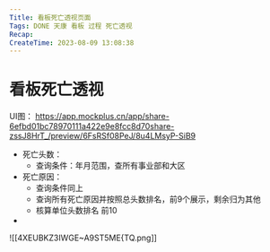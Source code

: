 ```yaml
---
Title: 看板死亡透视页面
Tags: DONE 天康 看板 过程 死亡透视
Recap: 
CreateTime: 2023-08-09 13:08:38
---
```

# 看板死亡透视

UI图：
https://app.mockplus.cn/app/share-6efbd01bc78970111a422e9e8fcc8d70share-zssJ8HrT_/preview/6FsRSf08PeJ/8u4LMsyP-SiB9

- 死亡头数：
	- 查询条件：年月范围，查所有事业部和大区
- 死亡原因：
	- 查询条件同上
	- 查询所有死亡原因并按照总头数排名，前9个展示，剩余归为其他
	- 核算单位头数排名 前10
- 

![[4XEUBKZ3IWGE~A9ST5ME{TQ.png]]